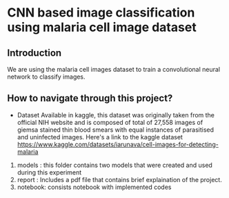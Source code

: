 # CNN based image classification using malaria cell image dataset
## Introduction
We are using the malaria cell images dataset to train a convolutional neural network to classify images.

## How to navigate through this project?

*  Dataset
Available in kaggle, this dataset was originally taken from the official NIH website and is composed of total of 27,558 images of giemsa stained thin blood smears with equal instances of parasitised and uninfected images.
Here's a link to the kaggle dataset https://www.kaggle.com/datasets/iarunava/cell-images-for-detecting-malaria

1. models : this folder contains two models that were created and used during this experiment
2. report : Includes a pdf file that contains brief explaination of the project.
3. notebook: consists notebook with implemented codes






